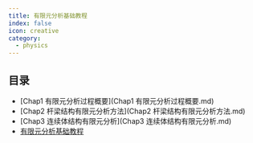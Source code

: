 ```yaml
---
title: 有限元分析基础教程
index: false
icon: creative
category:
  - physics
---
```


 ## 目录
- [Chap1 有限元分析过程概要](Chap1 有限元分析过程概要.md)
- [Chap2 杆梁结构有限元分析方法](Chap2 杆梁结构有限元分析方法.md)
- [Chap3 连续体结构有限元分析](Chap3 连续体结构有限元分析.md)
- [有限元分析基础教程](有限元分析基础教程.md)
